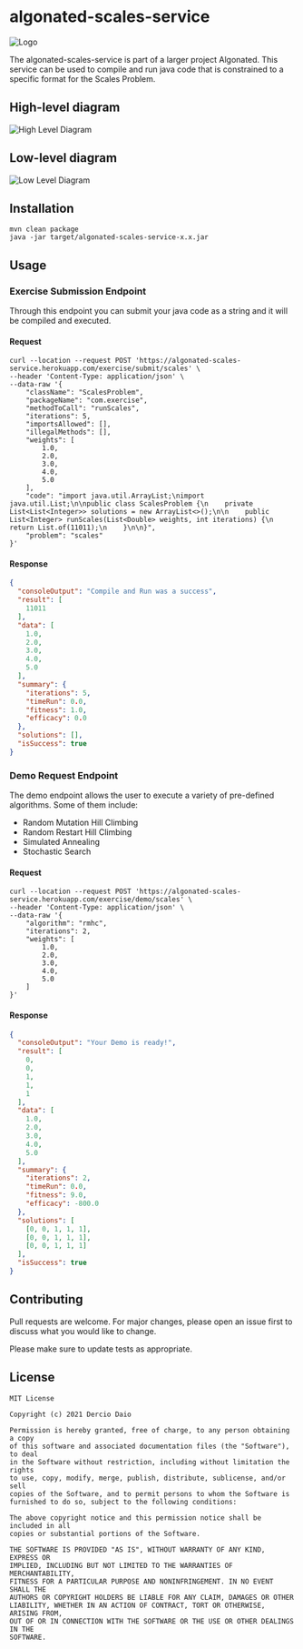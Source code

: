 # algonated-scales-service

![Logo](./img/logo.svg)

The algonated-scales-service is part of a larger project Algonated. This service can be used to compile and run java code that is constrained to a specific format for the Scales Problem.

## High-level diagram
![High Level Diagram](./img/scales-hld.png)

## Low-level diagram
![Low Level Diagram](img/scales-lld.png)

## Installation

```shell
mvn clean package
java -jar target/algonated-scales-service-x.x.jar
```

## Usage
### Exercise Submission Endpoint
Through this endpoint you can submit your java code as a string and it will be compiled and executed.
#### Request
```shell
curl --location --request POST 'https://algonated-scales-service.herokuapp.com/exercise/submit/scales' \
--header 'Content-Type: application/json' \
--data-raw '{
    "className": "ScalesProblem",
    "packageName": "com.exercise",
    "methodToCall": "runScales",
    "iterations": 5,
    "importsAllowed": [],
    "illegalMethods": [],
    "weights": [
        1.0,
        2.0,
        3.0,
        4.0,
        5.0
    ],
    "code": "import java.util.ArrayList;\nimport java.util.List;\n\npublic class ScalesProblem {\n    private List<List<Integer>> solutions = new ArrayList<>();\n\n    public List<Integer> runScales(List<Double> weights, int iterations) {\n        return List.of(11011);\n    }\n\n}",
    "problem": "scales"
}'
```
#### Response
```json
{
  "consoleOutput": "Compile and Run was a success",
  "result": [
    11011
  ],
  "data": [
    1.0,
    2.0,
    3.0,
    4.0,
    5.0
  ],
  "summary": {
    "iterations": 5,
    "timeRun": 0.0,
    "fitness": 1.0,
    "efficacy": 0.0
  },
  "solutions": [],
  "isSuccess": true
}
```

### Demo Request Endpoint
The demo endpoint allows the user to execute a variety of pre-defined algorithms. Some of them include:
* Random Mutation Hill Climbing
* Random Restart Hill Climbing
* Simulated Annealing
* Stochastic Search

#### Request
```shell
curl --location --request POST 'https://algonated-scales-service.herokuapp.com/exercise/demo/scales' \
--header 'Content-Type: application/json' \
--data-raw '{
    "algorithm": "rmhc",
    "iterations": 2,
    "weights": [
        1.0,
        2.0,
        3.0,
        4.0,
        5.0
    ]
}'
```
#### Response
```json
{
  "consoleOutput": "Your Demo is ready!",
  "result": [
    0,
    0,
    1,
    1,
    1
  ],
  "data": [
    1.0,
    2.0,
    3.0,
    4.0,
    5.0
  ],
  "summary": {
    "iterations": 2,
    "timeRun": 0.0,
    "fitness": 9.0,
    "efficacy": -800.0
  },
  "solutions": [
    [0, 0, 1, 1, 1], 
    [0, 0, 1, 1, 1], 
    [0, 0, 1, 1, 1]
  ],
  "isSuccess": true
}
```

## Contributing
Pull requests are welcome. For major changes, please open an issue first to discuss what you would like to change.

Please make sure to update tests as appropriate.

## License
```text
MIT License

Copyright (c) 2021 Dercio Daio

Permission is hereby granted, free of charge, to any person obtaining a copy
of this software and associated documentation files (the "Software"), to deal
in the Software without restriction, including without limitation the rights
to use, copy, modify, merge, publish, distribute, sublicense, and/or sell
copies of the Software, and to permit persons to whom the Software is
furnished to do so, subject to the following conditions:

The above copyright notice and this permission notice shall be included in all
copies or substantial portions of the Software.

THE SOFTWARE IS PROVIDED "AS IS", WITHOUT WARRANTY OF ANY KIND, EXPRESS OR
IMPLIED, INCLUDING BUT NOT LIMITED TO THE WARRANTIES OF MERCHANTABILITY,
FITNESS FOR A PARTICULAR PURPOSE AND NONINFRINGEMENT. IN NO EVENT SHALL THE
AUTHORS OR COPYRIGHT HOLDERS BE LIABLE FOR ANY CLAIM, DAMAGES OR OTHER
LIABILITY, WHETHER IN AN ACTION OF CONTRACT, TORT OR OTHERWISE, ARISING FROM,
OUT OF OR IN CONNECTION WITH THE SOFTWARE OR THE USE OR OTHER DEALINGS IN THE
SOFTWARE.
```

